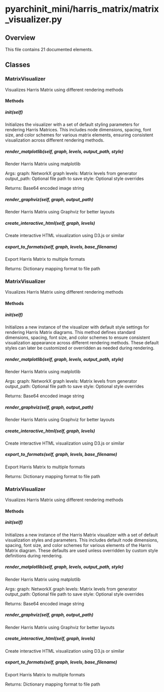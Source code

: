 # pyarchinit_mini/harris_matrix/matrix_visualizer.py

## Overview

This file contains 21 documented elements.

## Classes

### MatrixVisualizer

Visualizes Harris Matrix using different rendering methods

#### Methods

##### __init__(self)

Initializes the visualizer with a set of default styling parameters for rendering Harris Matrices. This includes node dimensions, spacing, font size, and color schemes for various matrix elements, ensuring consistent visualization across different rendering methods.

##### render_matplotlib(self, graph, levels, output_path, style)

Render Harris Matrix using matplotlib

Args:
    graph: NetworkX graph
    levels: Matrix levels from generator
    output_path: Optional file path to save
    style: Optional style overrides
    
Returns:
    Base64 encoded image string

##### render_graphviz(self, graph, output_path)

Render Harris Matrix using Graphviz for better layouts

##### create_interactive_html(self, graph, levels)

Create interactive HTML visualization using D3.js or similar

##### export_to_formats(self, graph, levels, base_filename)

Export Harris Matrix to multiple formats

Returns:
    Dictionary mapping format to file path

### MatrixVisualizer

Visualizes Harris Matrix using different rendering methods

#### Methods

##### __init__(self)

Initializes a new instance of the visualizer with default style settings for rendering Harris Matrix diagrams. This method defines standard dimensions, spacing, font size, and color schemes to ensure consistent visualization appearance across different rendering methods. These default styles can later be customized or overridden as needed during rendering.

##### render_matplotlib(self, graph, levels, output_path, style)

Render Harris Matrix using matplotlib

Args:
    graph: NetworkX graph
    levels: Matrix levels from generator
    output_path: Optional file path to save
    style: Optional style overrides
    
Returns:
    Base64 encoded image string

##### render_graphviz(self, graph, output_path)

Render Harris Matrix using Graphviz for better layouts

##### create_interactive_html(self, graph, levels)

Create interactive HTML visualization using D3.js or similar

##### export_to_formats(self, graph, levels, base_filename)

Export Harris Matrix to multiple formats

Returns:
    Dictionary mapping format to file path

### MatrixVisualizer

Visualizes Harris Matrix using different rendering methods

#### Methods

##### __init__(self)

Initializes a new instance of the Harris Matrix visualizer with a set of default visualization styles and parameters. This includes default node dimensions, spacing, font size, and color schemes for various elements of the Harris Matrix diagram. These defaults are used unless overridden by custom style definitions during rendering.

##### render_matplotlib(self, graph, levels, output_path, style)

Render Harris Matrix using matplotlib

Args:
    graph: NetworkX graph
    levels: Matrix levels from generator
    output_path: Optional file path to save
    style: Optional style overrides
    
Returns:
    Base64 encoded image string

##### render_graphviz(self, graph, output_path)

Render Harris Matrix using Graphviz for better layouts

##### create_interactive_html(self, graph, levels)

Create interactive HTML visualization using D3.js or similar

##### export_to_formats(self, graph, levels, base_filename)

Export Harris Matrix to multiple formats

Returns:
    Dictionary mapping format to file path

